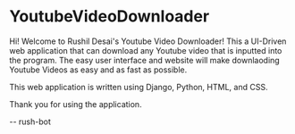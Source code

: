 # YoutubeVideoDownloader

Hi! Welcome to Rushil Desai's Youtube Video Downloader! This a UI-Driven web application that can download any Youtube video that is inputted into the program. The easy user interface and website will make downlaoding Youtube Videos as easy and as fast as possible.

This web application is written using Django, Python, HTML, and CSS.

Thank you for using the application.

-- rush-bot
